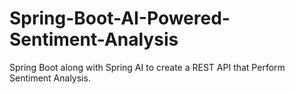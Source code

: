 # Spring-Boot-AI-Powered-Sentiment-Analysis
Spring Boot along with Spring AI to create a REST API that Perform Sentiment Analysis.
